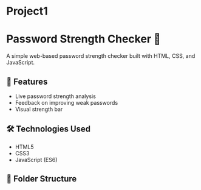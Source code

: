# Project1
# Password Strength Checker 🔐

A simple web-based password strength checker built with HTML, CSS, and JavaScript.

## 🚀 Features
- Live password strength analysis
- Feedback on improving weak passwords
- Visual strength bar

## 🛠️ Technologies Used
- HTML5
- CSS3
- JavaScript (ES6)

## 📁 Folder Structure
